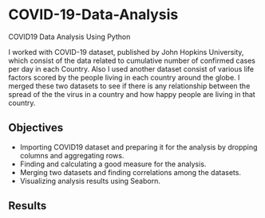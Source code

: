 # COVID-19-Data-Analysis

COVID19 Data Analysis Using Python

I worked with COVID-19 dataset, published by John Hopkins University, which consist of the data related to cumulative number of confirmed cases per day in each Country. Also  I used another dataset consist of various life factors scored by the people living in each country around the globe. I merged these two datasets to see if there is any relationship between the spread of the the virus in a country and how happy people are living in that country.

## Objectives
* Importing COVID19 dataset and preparing it for the analysis by dropping columns and aggregating rows.
* Finding and calculating a good measure for the analysis.
* Merging two datasets and finding correlations among the datasets.
* Visualizing analysis results using Seaborn. 

## Results


